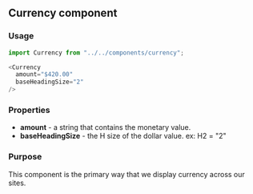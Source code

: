 ## Currency component

### Usage

```js
import Currency from "../../components/currency";

<Currency
  amount="$420.00"
  baseHeadingSize="2"
/>
```

### Properties

* **amount** - a string that contains the monetary value.
* **baseHeadingSize** - the H size of the dollar value.  ex: H2 = "2"

### Purpose

This component is the primary way that we display currency across our sites.
